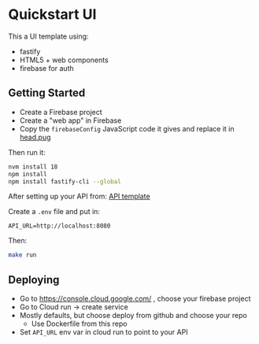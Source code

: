 # Quickstart UI

This a UI template using:

* fastify
* HTML5 + web components
* firebase for auth

## Getting Started

* Create a Firebase project
* Create a "web app" in Firebase
* Copy the `firebaseConfig` JavaScript code it gives and replace it in [head.pug](https://github.com/treeder/quickstart-ui-template/blob/main/views/head.pug)

Then run it:

```sh
nvm install 18
npm install
npm install fastify-cli --global
```

After setting up your API from: [API template](https://github.com/treeder/quickstart-api-template)

Create a `.env` file and put in:

```
API_URL=http://localhost:8080
```

Then:

```sh
make run
```

## Deploying

* Go to https://console.cloud.google.com/ , choose your firebase project
* Go to Cloud run -> create service
* Mostly defaults, but choose deploy from github and choose your repo
    * Use Dockerfile from this repo
* Set `API_URL` env var in cloud run to point to your API
